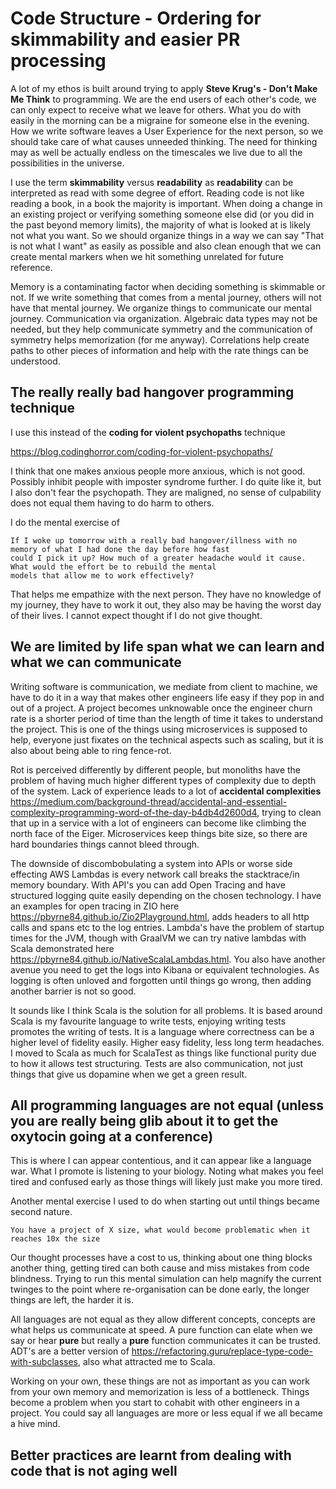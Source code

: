 # Code Structure - Ordering for skimmability and easier PR processing

A lot of my ethos is built around trying to apply **Steve Krug's - Don't Make Me Think** to programming. We are the 
end users of each other's code, we can only expect to receive what we leave for others. What you do with easily in the
morning can be a migraine for someone else in the evening. How we write software leaves a User Experience for the next
person, so we should take care of what causes unneeded thinking. The need for thinking may as well be actually endless 
on the timescales we live due to all the possibilities in the universe.

I use the term **skimmability** versus **readability** as **readability** can be interpreted as read with some degree of
effort. Reading code is not like reading a book, in a book the majority is important. When doing a change in an existing
project or verifying something someone else did (or you did in the past beyond memory limits), the majority of what is looked
at is likely not what you want. So we should organize things in a way we can say "That is not what I want" as easily as
possible and also clean enough that we can create mental markers when we hit something unrelated for future reference.

Memory is a contaminating factor when deciding something is skimmable or not. If we write something that comes from a 
mental journey, others will not have that mental journey. We organize things to communicate our mental journey. 
Communication via organization. Algebraic data types may not be needed, but they help communicate symmetry and the 
communication of symmetry helps memorization (for me anyway). Correlations help create paths to other pieces of information
and help with the rate things can be understood.

## The really really bad hangover programming technique
I use this instead of the **coding for violent psychopaths** technique

<https://blog.codinghorror.com/coding-for-violent-psychopaths/>

I think that one makes anxious people more anxious, which is not good. Possibly inhibit people with imposter syndrome
further. I do quite like it, but I also don't fear the psychopath. They are maligned, no sense of culpability does not
equal them having to do harm to others.

I do the mental exercise of 

```
If I woke up tomorrow with a really bad hangover/illness with no memory of what I had done the day before how fast
could I pick it up? How much of a greater headache would it cause. What would the effort be to rebuild the mental
models that allow me to work effectively?
```

That helps me empathize with the next person. They have no knowledge of my journey, they have to work it out, they
also may be having the worst day of their lives. I cannot expect thought if I do not give thought.


## We are limited by life span what we can learn and what we can communicate
Writing software is communication, we mediate from client to machine, we have to do it in a way that makes other engineers
life easy if they pop in and out of a project. A project becomes unknowable once the engineer churn rate is a shorter
period of time than the length of time it takes to understand the project. This is one of the things using microservices
is supposed to help, everyone just fixates on the technical aspects such as scaling, but it is also about being able to ring
fence-rot. 

Rot is perceived differently by different people, but monoliths have the problem of having much higher different types of
complexity due to depth of the system. Lack of experience leads to a lot of **accidental complexities** 
<https://medium.com/background-thread/accidental-and-essential-complexity-programming-word-of-the-day-b4db4d2600d4>, trying
to clean that up in a service with a lot of engineers can become like climbing the north face of the Eiger. Microservices
keep things bite size, so there are hard boundaries things cannot bleed through.

The downside of discombobulating a system into APIs or worse side effecting AWS Lambdas is every network call breaks
the stacktrace/in memory boundary. With API's you can add Open Tracing and have structured logging quite easily depending
on the chosen technology. I have an examples for open tracing in ZIO here <https://pbyrne84.github.io/Zio2Playground.html>,
adds headers to all http calls and spans etc to the log entries. Lambda's have the problem of startup times for the JVM,
though with GraalVM we can try native lambdas with Scala demonstrated here <https://pbyrne84.github.io/NativeScalaLambdas.html>.
You also have another avenue you need to get the logs into Kibana or equivalent technologies. As logging is often 
 unloved and forgotten until things go wrong, then adding another barrier is not so good.

It sounds like I think Scala is the solution for all problems. It is based around Scala is my favourite language to write 
tests, enjoying writing tests promotes the writing of tests. It is a language where correctness can be a higher level of
fidelity easily. Higher easy fidelity, less long term headaches. I moved to Scala as much for ScalaTest as things like
functional purity due to how it allows test structuring. Tests are also communication, not just things that give us dopamine
when we get a green result.

## All programming languages are not equal (unless you are really being glib about it to get the oxytocin going at a conference)
This is where I can appear contentious, and it can appear like a language war. What I promote is listening to your biology.
Noting what makes you feel tired and confused early as those things will likely just make you more tired.

Another mental exercise I used to do when starting out until things became second nature.

```
You have a project of X size, what would become problematic when it reaches 10x the size
```

Our thought processes have a cost to us, thinking about one thing blocks another thing, getting tired can both cause 
and miss mistakes from code blindness. Trying to run this mental simulation can help magnify the current twinges to the
point where re-organisation can be done early, the longer things are left, the harder it is.

All languages are not equal as they allow different concepts, concepts are what helps us communicate at speed. A pure 
function can elate when we say or hear **pure** but really a **pure** function communicates it can be trusted. ADT's
are a better version of <https://refactoring.guru/replace-type-code-with-subclasses>, also what attracted me to Scala.

Working on your own, these things are not as important as you can work from your own memory and memorization is less of a
bottleneck. Things become a problem when you start to cohabit with other engineers in a project. You could say all languages
are more or less equal if we all became a hive mind.


## Better practices are learnt from dealing with code that is not aging well




